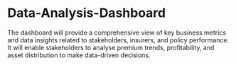 # Data-Analysis-Dashboard
The dashboard will provide a comprehensive view of key business metrics and data insights related to stakeholders, insurers, and policy performance. It will enable stakeholders to analyse premium trends, profitability, and asset distribution to make data-driven decisions.

